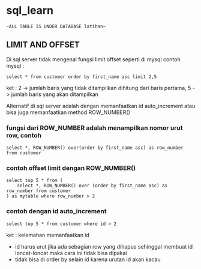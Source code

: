 # sql_learn

```
~ALL TABLE IS UNDER DATABASE latihan~
```

## LIMIT AND OFFSET
Di sql server tidak mengenal fungsi limit offset seperti di mysql
contoh mysql :

```
select * from customer order by first_name asc limit 2,5
```
ket :  2 -> jumlah baris yang tidak ditampilkan dihitung dari baris pertama, 5 -> jumlah baris yang akan ditampilkan

Alternatif di sql server adalah dengan memanfaatkan id auto_increment atau bisa juga memanfaatkan method ROW_NUMBER()

### fungsi dari ROW_NUMBER adalah menampilkan nomor urut row, contoh
```
select *, ROW_NUMBER() over(order by first_name asc) as row_number from customer
```

### contoh offset limit dengan ROW_NUMBER()

```
select top 5 * from (
	select *, ROW_NUMBER() over (order by first_name asc) as row_number from customer 
) as mytable where row_number > 2 
```

### contoh dengan id auto_increment

```
select top 5 * from customer where id > 2 
```
ket : kelemahan memanfaatkan id 
- id harus urut jika ada sebagian row yang dihapus sehinggal membuat id loncat-loncat maka cara ini tidak bisa dipakai 
- tidak bisa di order by selain id karena urutan id akan kacau
